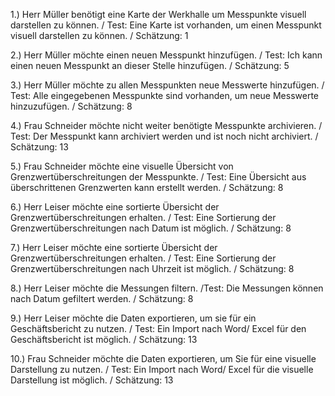 1.) Herr Müller benötigt eine Karte der Werkhalle um Messpunkte visuell darstellen zu können. 
	/ Test: Eine Karte ist vorhanden, um einen Messpunkt visuell darstellen zu können.
	/ Schätzung: 1 

2.) Herr Müller möchte einen neuen Messpunkt hinzufügen.
	/ Test: Ich kann einen neuen Messpunkt an dieser Stelle hinzufügen.
	/ Schätzung: 5 

3.) Herr Müller möchte zu allen Messpunkten neue Messwerte hinzufügen. 
	/ Test: Alle eingegebenen Messpunkte sind vorhanden, um neue Messwerte hinzuzufügen.
	/ Schätzung: 8

4.) Frau Schneider möchte nicht weiter benötigte Messpunkte archivieren.
	/ Test: Der Messpunkt kann archiviert werden und ist noch nicht archiviert.
	/ Schätzung: 13 

5.) Frau Schneider möchte eine visuelle Übersicht von Grenzwertüberschreitungen der Messpunkte.
	/ Test: Eine Übersicht aus überschrittenen Grenzwerten kann erstellt werden.
	/ Schätzung: 8

6.) Herr Leiser möchte eine sortierte Übersicht der Grenzwertüberschreitungen erhalten.
	/ Test: Eine Sortierung der Grenzwertüberschreitungen nach Datum ist möglich.
	/ Schätzung: 8

7.) Herr Leiser möchte eine sortierte Übersicht der Grenzwertüberschreitungen erhalten.
	/ Test: Eine Sortierung der Grenzwertüberschreitungen nach Uhrzeit ist möglich.
	/ Schätzung: 8

8.) Herr Leiser möchte die Messungen filtern.
	/Test: Die Messungen können nach Datum gefiltert werden.
	/ Schätzung: 8

9.) Herr Leiser möchte die Daten exportieren, um sie für ein Geschäftsbericht zu nutzen.
	/ Test: Ein Import nach Word/ Excel für den Geschäftsbericht ist möglich.
	/ Schätzung: 13

10.) Frau Schneider möchte die Daten exportieren, um Sie für eine visuelle Darstellung zu nutzen.
	/ Test: Ein Import nach Word/ Excel für die visuelle Darstellung ist möglich.
	/ Schätzung: 13
